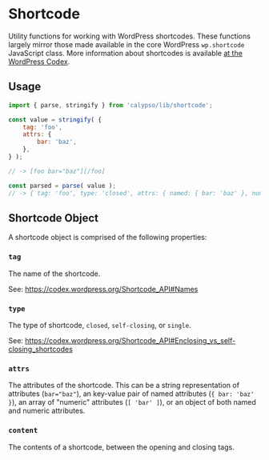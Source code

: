 # Shortcode

Utility functions for working with WordPress shortcodes. These functions largely mirror those made available in the core WordPress `wp.shortcode` JavaScript class. More information about shortcodes is available [at the WordPress Codex](https://codex.wordpress.org/Shortcode_API).

## Usage

```js
import { parse, stringify } from 'calypso/lib/shortcode';

const value = stringify( {
	tag: 'foo',
	attrs: {
		bar: 'baz',
	},
} );

// -> [foo bar="baz"][/foo]

const parsed = parse( value );
// -> { tag: 'foo', type: 'closed', attrs: { named: { bar: 'baz' }, numeric: [] } }
```

## Shortcode Object

A shortcode object is comprised of the following properties:

### `tag`

The name of the shortcode.

See: <https://codex.wordpress.org/Shortcode_API#Names>

### `type`

The type of shortcode, `closed`, `self-closing`, or `single`.

See: <https://codex.wordpress.org/Shortcode_API#Enclosing_vs_self-closing_shortcodes>

### `attrs`

The attributes of the shortcode. This can be a string representation of attributes (`bar="baz"`), an key-value pair of named attributes (`{ bar: 'baz' }`), an array of "numeric" attributes (`[ 'bar' ]`), or an object of both named and numeric attributes.

### `content`

The contents of a shortcode, between the opening and closing tags.
